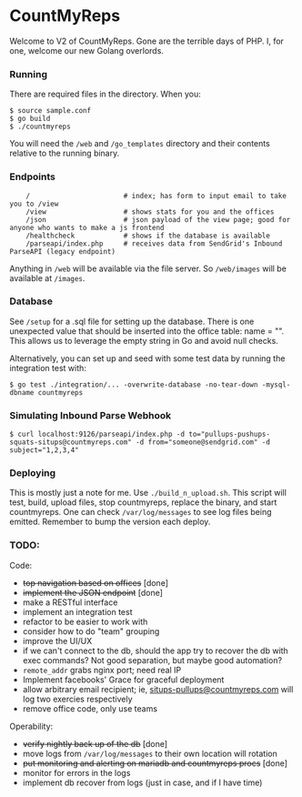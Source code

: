 CountMyReps
===========
Welcome to V2 of CountMyReps. Gone are the terrible days of PHP. I, for one, welcome our new Golang overlords.

### Running
There are required files in the directory. When you:
```
$ source sample.conf
$ go build
$ ./countmyreps
```
You will need the `/web` and `/go_templates` directory and their contents relative to the running binary.

### Endpoints
```
    /                       # index; has form to input email to take you to /view
	/view                   # shows stats for you and the offices
	/json                   # json payload of the view page; good for anyone who wants to make a js frontend
	/healthcheck            # shows if the database is available
	/parseapi/index.php     # receives data from SendGrid's Inbound ParseAPI (legacy endpoint)
```
Anything in `/web` will be available via the file server. So `/web/images` will be available at `/images`.

### Database
See `/setup` for a .sql file for setting up the database. There is one unexpected value that should be inserted into the office table: name = "". This allows us to leverage the empty string in Go and avoid null checks.

Alternatively, you can set up and seed with some test data by running the integration test with:

`$ go test ./integration/... -overwrite-database -no-tear-down -mysql-dbname countmyreps`

### Simulating Inbound Parse Webhook
```
$ curl localhost:9126/parseapi/index.php -d to="pullups-pushups-squats-situps@countmyreps.com" -d from="someone@sendgrid.com" -d subject="1,2,3,4"
```

### Deploying
This is mostly just a note for me. Use `./build_n_upload.sh`.
This script will test, build, upload files, stop countmyreps, replace the binary, and start countmyreps.
One can check `/var/log/messages` to see log files being emitted. Remember to bump the version each deploy.

### TODO:

Code:
- ~~top navigation based on offices~~ [done]
- ~~implement the JSON endpoint~~ [done]
- make a RESTful interface
- implement an integration test
- refactor to be easier to work with
- consider how to do "team" grouping
- improve the UI/UX
- if we can't connect to the db, should the app try to recover the db with exec commands? Not good separation, but maybe good automation?
- `remote_addr` grabs nginx port; need real IP
- Implement facebooks' Grace for graceful deployment
- allow arbitrary email recipient; ie, situps-pullups@countmyreps.com will log two exercies respectively
- remove office code, only use teams

Operability:
- ~~verify nightly back up of the db~~ [done]
- move logs from `/var/log/messages` to their own location will rotation
- ~~put monitoring and alerting on mariadb and countmyreps procs~~ [done]
- monitor for errors in the logs
- implement db recover from logs (just in case, and if I have time)